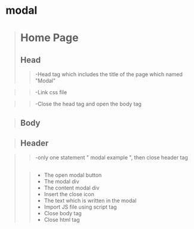 # modal
># Home Page
>## Head ##
>> -Head tag which includes the title of the page which named "Modal"

>> -Link css file 

>> -Close the head tag and open the body tag

>## Body ##

>## Header ##

>> -only one statement " modal example ", then close header tag
>##  ##
>> - The open modal button
>> - The modal div
>> - The content modal div
>> - Insert the close icon 
>> - The text which is written in the modal 
>> - Import JS file using script tag
>> - Close body tag 
>> - Close html tag
